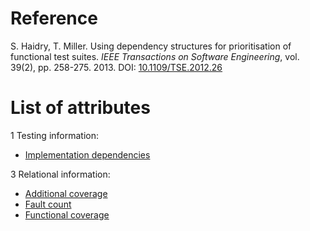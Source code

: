 # Reference

S. Haidry, T. Miller. Using dependency structures for prioritisation of functional test suites. *IEEE Transactions on Software Engineering*, vol. 39(2), pp. 258-275. 2013. DOI: [10.1109/TSE.2012.26](https://www.doi.org/10.1109/TSE.2012.26)

# List of attributes

1 Testing information:
* [Implementation dependencies](../../attributes/testing/test-case/dependency/implementation-dependencies.md)

3 Relational information:
* [Additional coverage](../../attributes/relational/test-case/coverage/additional-coverage.md)
* [Fault count](../../attributes/relational/fault/fault-count.md)
* [Functional coverage](../../attributes/relational/test-case/coverage/functional-coverage.md)
